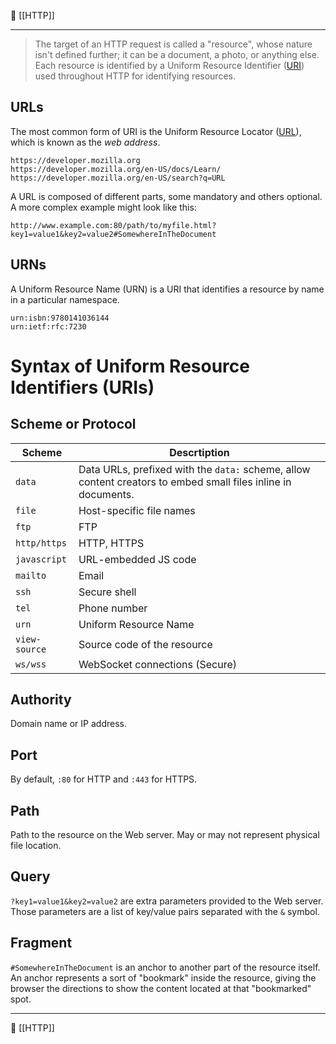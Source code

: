 🔗 [[HTTP]]

----
> The target of an HTTP request is called a "resource", whose nature isn't defined further; it can be a document, a photo, or anything else. Each resource is identified by a Uniform Resource Identifier ([URI](https://developer.mozilla.org/en-US/docs/Glossary/URI)) used throughout HTTP for identifying resources.

## URLs
The most common form of URI is the Uniform Resource Locator ([URL](https://developer.mozilla.org/en-US/docs/Glossary/URL)), which is known as the _web address_.
```
https://developer.mozilla.org
https://developer.mozilla.org/en-US/docs/Learn/
https://developer.mozilla.org/en-US/search?q=URL
```
A URL is composed of different parts, some mandatory and others optional. A more complex example might look like this:
```
http://www.example.com:80/path/to/myfile.html?key1=value1&key2=value2#SomewhereInTheDocument
```
## URNs
A Uniform Resource Name (URN) is a URI that identifies a resource by name in a particular namespace.
```
urn:isbn:9780141036144
urn:ietf:rfc:7230
```
# Syntax of Uniform Resource Identifiers (URIs)
## Scheme or Protocol
| Scheme | Descrtiption |
| ---- | ---- |
| `data` | Data URLs, prefixed with the `data:` scheme, allow content creators to embed small files inline in documents. |
| `file` | Host-specific file names |
| `ftp` | FTP |
| `http/https` | HTTP, HTTPS |
| `javascript` | URL-embedded JS code |
| `mailto` | Email |
| `ssh` | Secure shell |
| `tel` | Phone number |
| `urn` | Uniform Resource Name |
| `view-source` | Source code of the resource |
| `ws/wss` | WebSocket connections (Secure) |
## Authority
Domain name or IP address.
## Port
By default, `:80` for HTTP and `:443` for HTTPS.
## Path
Path to the resource on the Web server. May or may not represent physical file location.
## Query
`?key1=value1&key2=value2` are extra parameters provided to the Web server. Those parameters are a list of key/value pairs separated with the `&` symbol.
## Fragment
`#SomewhereInTheDocument` is an anchor to another part of the resource itself. An anchor represents a sort of "bookmark" inside the resource, giving the browser the directions to show the content located at that "bookmarked" spot.

----
📂 [[HTTP]]